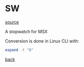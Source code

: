 # SW

[source](./SW.GEN.TXT)

A stopwatch for MSX


Conversion is done in Linux CLI with:
```bash
expand -t "8"
```

[back](../README.md)
